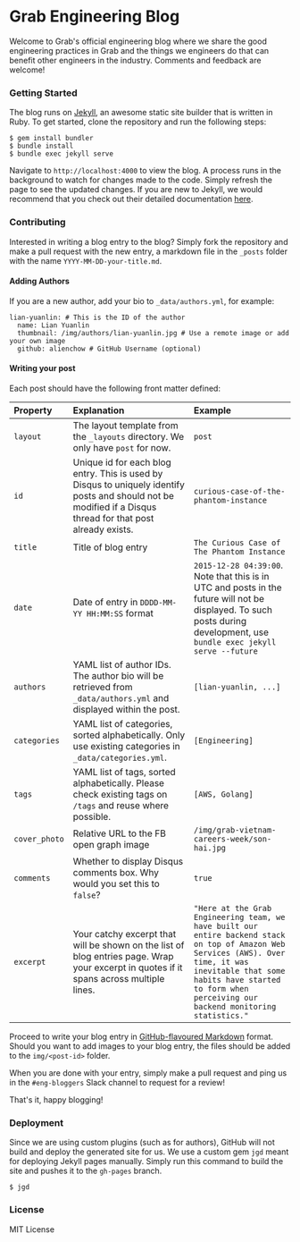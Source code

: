 Grab Engineering Blog
===========

Welcome to Grab's official engineering blog where we share the good engineering practices in Grab and the things we engineers do that can benefit other engineers in the industry. Comments and feedback are welcome!

### Getting Started

The blog runs on [Jekyll](https://jekyllrb.com), an awesome static site builder that is written in Ruby. To get started, clone the repository and run the following steps:

```
$ gem install bundler
$ bundle install
$ bundle exec jekyll serve
```

Navigate to `http://localhost:4000` to view the blog. A process runs in the background to watch for changes made to the code. Simply refresh the page to see the updated changes. If you are new to Jekyll, we would recommend that you check out their detailed documentation [here](https://jekyllrb.com/docs/home/).

### Contributing

Interested in writing a blog entry to the blog? Simply fork the repository and make a pull request with the new entry, a markdown file in the `_posts` folder with the name `YYYY-MM-DD-your-title.md`.

#### Adding Authors

If you are a new author, add your bio to `_data/authors.yml`, for example:

```
lian-yuanlin: # This is the ID of the author
  name: Lian Yuanlin
  thumbnail: /img/authors/lian-yuanlin.jpg # Use a remote image or add your own image
  github: alienchow # GitHub Username (optional)
```

#### Writing your post

Each post should have the following front matter defined:

|Property|Explanation|Example
|:---|:---|:---|
|`layout`|The layout template from the `_layouts` directory. We only have `post` for now.|`post`|
|`id`|Unique id for each blog entry. This is used by Disqus to uniquely identify posts and should not be modified if a Disqus thread for that post already exists.|`curious-case-of-the-phantom-instance`|
|`title`|Title of blog entry|`The Curious Case of The Phantom Instance`|
|`date`|Date of entry in `DDDD-MM-YY HH:MM:SS` format|`2015-12-28 04:39:00`. Note that this is in UTC and posts in the future will not be displayed. To such posts during development, use `bundle exec jekyll serve --future` |
|`authors`|YAML list of author IDs. The author bio will be retrieved from `_data/authors.yml` and displayed within the post.|`[lian-yuanlin, ...]`|
|`categories`|YAML list of categories, sorted alphabetically. Only use existing categories in `_data/categories.yml`.|`[Engineering]`|
|`tags`|YAML list of tags, sorted alphabetically. Please check existing tags on `/tags` and reuse where possible.|`[AWS, Golang]`|
|`cover_photo`|Relative URL to the FB open graph image|`/img/grab-vietnam-careers-week/son-hai.jpg`|
|`comments`|Whether to display Disqus comments box. Why would you set this to `false`?|`true`|
|`excerpt`|Your catchy excerpt that will be shown on the list of blog entries page. Wrap your excerpt in quotes if it spans across multiple lines.|`"Here at the Grab Engineering team, we have built our entire backend stack on top of Amazon Web Services (AWS). Over time, it was inevitable that some habits have started to form when perceiving our backend monitoring statistics."`|

Proceed to write your blog entry in [GitHub-flavoured Markdown](https://help.github.com/articles/basic-writing-and-formatting-syntax/) format. Should you want to add images to your blog entry, the files should be added to the `img/<post-id>` folder.

When you are done with your entry, simply make a pull request and ping us in the `#eng-bloggers` Slack channel to request for a review!

That's it, happy blogging!

### Deployment

Since we are using custom plugins (such as for authors), GitHub will not build and deploy the generated site for us. We use a custom gem `jgd` meant for deploying Jekyll pages manually. Simply run this command to build the site and pushes it to the `gh-pages` branch.

```
$ jgd
```

### License

MIT License
